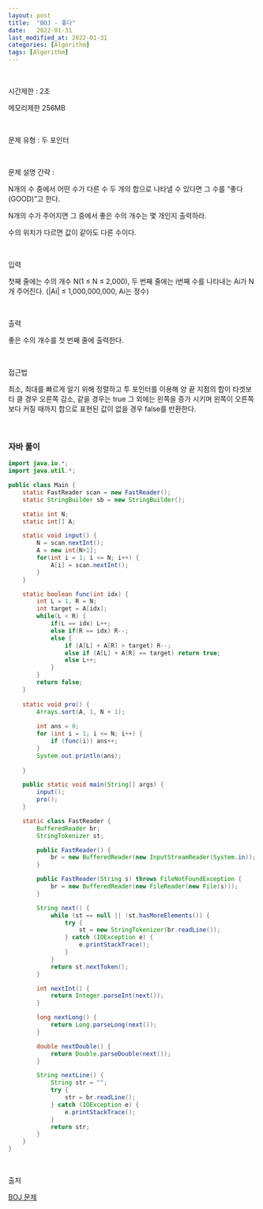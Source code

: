 ```yaml
---
layout: post
title:  "BOJ - 좋다"
date:   2022-01-31
last_modified_at: 2022-01-31
categories: [Algorithm]
tags: [Algorithm]
---
```


<br/>

시간제한 : 2초

메모리제한 256MB

<br/>

문제 유형 : 두 포인터

<br/>

문제 설명 간략 :    

N개의 수 중에서 어떤 수가 다른 수 두 개의 합으로 나타낼 수 있다면 그 수를 “좋다(GOOD)”고 한다.

N개의 수가 주어지면 그 중에서 좋은 수의 개수는 몇 개인지 출력하라.

수의 위치가 다르면 값이 같아도 다른 수이다.

<br/>

입력

첫째 줄에는 수의 개수 N(1 ≤ N ≤ 2,000), 두 번째 줄에는 i번째 수를 나타내는 Ai가 N개 주어진다. 
(|Ai| ≤ 1,000,000,000, Ai는 정수)

<br/>

출력

좋은 수의 개수를 첫 번째 줄에 출력한다.

<br/>
   
접근법

최소, 최대를 빠르게 알기 위해 정렬하고 투 포인터를 이용해 양 끝 지점의 합이 타겟보타 클 경우 오른쪽 감소,
같을 경우는 true 그 외에는 왼쪽을 증가 시키며 왼쪽이 오른쪽보다 커질 때까지 합으로 표현된 값이 없을 경우 false를 반환한다.

<br/>

### 자바 풀이

```java
import java.io.*;
import java.util.*;

public class Main {
    static FastReader scan = new FastReader();
    static StringBuilder sb = new StringBuilder();

    static int N;
    static int[] A;

    static void input() {
        N = scan.nextInt();
        A = new int[N+1];
        for(int i = 1; i <= N; i++) {
            A[i] = scan.nextInt();
        }
    }

    static boolean func(int idx) {
        int L = 1, R = N;
        int target = A[idx];
        while(L < R) {
            if(L == idx) L++;
            else if(R == idx) R--;
            else {
                if (A[L] + A[R] > target) R--;
                else if (A[L] + A[R] == target) return true;
                else L++;
            }
        }
        return false;
    }
    
    static void pro() {
        Arrays.sort(A, 1, N + 1);
        
        int ans = 0;
        for (int i = 1; i <= N; i++) {
            if (func(i)) ans++;
        }
        System.out.println(ans);
        
    }

    public static void main(String[] args) {
        input();
        pro();
    }

    static class FastReader {
        BufferedReader br;
        StringTokenizer st;

        public FastReader() {
            br = new BufferedReader(new InputStreamReader(System.in));
        }

        public FastReader(String s) throws FileNotFoundException {
            br = new BufferedReader(new FileReader(new File(s)));
        }

        String next() {
            while (st == null || !st.hasMoreElements()) {
                try {
                    st = new StringTokenizer(br.readLine());
                } catch (IOException e) {
                    e.printStackTrace();
                }
            }
            return st.nextToken();
        }

        int nextInt() {
            return Integer.parseInt(next());
        }

        long nextLong() {
            return Long.parseLong(next());
        }

        double nextDouble() {
            return Double.parseDouble(next());
        }

        String nextLine() {
            String str = "";
            try {
                str = br.readLine();
            } catch (IOException e) {
                e.printStackTrace();
            }
            return str;
        }
    }
}

```

<br/>

출처

[BOJ 문제](https://www.acmicpc.net/problem/1253)